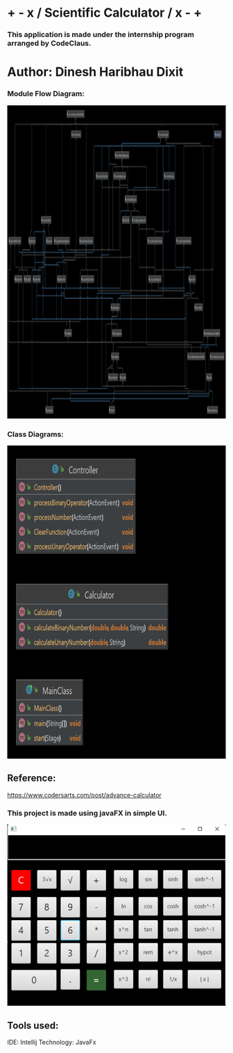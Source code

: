 # + - x / Scientific Calculator / x - +
### This application is made under the internship  program arranged by CodeClaus.

# Author: Dinesh Haribhau Dixit

### Module Flow Diagram:
<img height="720" src="src\main\resources\moduleFlow.png" width="1280"/><br>

### Class Diagrams: 
<img height="720" src="src/main/resources/ScientificCalculator.png" width="1280"/><br>


## Reference:
https://www.codersarts.com/post/advance-calculator                                                         



### This project is made using javaFX in simple UI.
<img src="src/main/resources\scientificCalculatorSS.png"/><br>                                        

## Tools used:
IDE: Intellij
Technology: JavaFx




